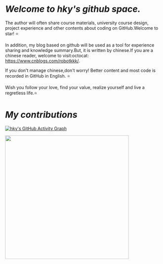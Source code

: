 # *Welcome to hky's github space.*

The author will often share course materials, university course design, project experience and other contents about coding on GitHub.Welcome to star! :star:

In addition, my blog based on github will be used as a tool for experience sharing and knowledge summary.But, it is written by chinese.If you are a chinese reader, welcome to visit:octocat: https://www.cnblogs.com/robotkkk/.

If you don't manage chinese,don't worry! Better content and most code is recorded in GitHub in English. :star:

Wish you follow your love, find your value, realize yourself and live a regretless life.:star:

# *My contributions*
[![hky's GitHub Activity Graph](https://activity-graph.herokuapp.com/graph?username=robotkkk&theme=xcode)](https://github.com/robotkkk)

<img align="center" height="400" src="https://github-readme-streak-stats.herokuapp.com/?user=robotkkk" />










